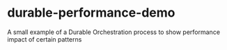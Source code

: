 # durable-performance-demo
A small example of a Durable Orchestration process to show performance impact of certain patterns

